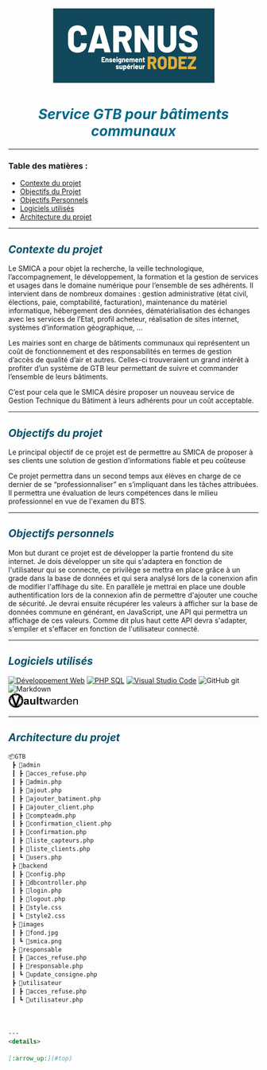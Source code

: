 #  <cite><div align="center"><img src="logo_carnus.png" width="325" height="150">
#  <cite><div align="center"><font color="(0,68,88)">Service GTB pour bâtiments communaux</font></div></cite>

---
### Table des matières :

* <a href="#CONT"> Contexte du projet</a>
* <a href="#OBJ">Objectifs du Projet</a>
* <a href="#OBJP">Objectifs Personnels</a>
* <a href="#LOGI"> Logiciels utilisés</a>
* <a href="#ARC"> Architecture du projet</a>
---

<a id="CONT"></a>
## <cite><font color="#00506b"> Contexte du projet</font></cite>

Le SMICA a pour objet la recherche, la veille technologique, l’accompagnement, le développement, la formation et la gestion de services et usages dans le domaine numérique pour l’ensemble de ses adhérents. Il intervient dans de nombreux domaines : gestion administrative (état civil, élections, paie, comptabilité, facturation), maintenance du matériel informatique, hébergement des données, dématérialisation des échanges avec les services de l’Etat, profil acheteur, réalisation de sites internet, systèmes d’information géographique, …

Les mairies sont en charge de bâtiments communaux qui représentent un coût de fonctionnement et des responsabilités en termes de gestion d’accès de qualité d’air et autres. Celles-ci trouveraient un grand intérêt à profiter d’un système de GTB leur permettant de suivre et commander l’ensemble de leurs bâtiments.

C’est pour cela que le SMICA désire proposer un nouveau service de Gestion Technique du Bâtiment à leurs adhérents pour un coût acceptable.

---
<a id="OBJ"></a>
## <cite><font color="#00506b"> Objectifs du projet</font></cite>

Le principal objectif de ce projet est de permettre au SMICA de proposer à ses clients une solution de gestion d’informations fiable et peu coûteuse

Ce projet permettra dans un second temps aux élèves en charge de ce dernier de se “professionnaliser” en s’impliquant dans les tâches attribuées. Il permettra une évaluation de leurs compétences dans le milieu professionnel en vue de l'examen du BTS. 

---
<a id="OBJP"></a>
## <cite><font color="#00506b"> Objectifs personnels</font></cite>

Mon but durant ce projet est de développer la partie frontend du site internet. Je dois développer un site qui s'adaptera en fonction de l'utilisateur qui se connecte, ce privilège se mettra en place grâce à un grade dans la base de données et qui sera analysé lors de la conenxion afin de modifier l'affihage du site. En parallèle je mettrai en place une double authentification lors de la connexion afin de permettre d'ajouter une couche de sécurité. Je devrai ensuite récupérer les valeurs à afficher sur la base de données commune en générant, en JavaScript, une API qui permettra un affichage de ces valeurs. Comme dit plus haut cette API devra s'adapter, s'empiler et s'effacer en fonction de l'utilisateur connecté.

---
<a id="LOGI"></a>
## <cite><font color="00506b"> Logiciels utilisés</font></cite>

[![Développement Web](https://img.shields.io/badge/HTML-CSS-yellow)](https://www.w3.org/) [![PHP SQL](https://img.shields.io/badge/PHP-MySQL-8A2BE2)](https://www.php.net/) [![Visual Studio Code](https://img.shields.io/badge/Visual%20Studio%20Code-2a52be)](https://www.carnus.fr/) ![GitHub git](https://img.shields.io/badge/GitHub-git-fd5800) ![Markdown](https://img.shields.io/badge/M%20⬇-191970) <br><img src="vaultwarden.png" width="150" height="30"> 

---
<a id="ARC"></a>
## <cite><font color="00506b"> Architecture du projet</font></cite>

```markdown
📦GTB
 ┣ 📂admin
 ┃ ┣ 📜acces_refuse.php
 ┃ ┣ 📜admin.php
 ┃ ┣ 📜ajout.php
 ┃ ┣ 📜ajouter_batiment.php
 ┃ ┣ 📜ajouter_client.php
 ┃ ┣ 📜compteadm.php
 ┃ ┣ 📜confirmation_client.php
 ┃ ┣ 📜confirmation.php
 ┃ ┣ 📜liste_capteurs.php
 ┃ ┣ 📜liste_clients.php
 ┃ ┗ 📜users.php
 ┣ 📂backend
 ┃ ┣ 📜config.php
 ┃ ┣ 📜dbcontroller.php
 ┃ ┣ 📜login.php
 ┃ ┣ 📜logout.php
 ┃ ┣ 📜style.css
 ┃ ┗ 📜style2.css
 ┣ 📂images
 ┃ ┣ 📜fond.jpg
 ┃ ┗ 📜smica.png
 ┣ 📂responsable
 ┃ ┣ 📜acces_refuse.php
 ┃ ┣ 📜responsable.php
 ┃ ┗ 📜update_consigne.php
 ┣ 📂utilisateur
 ┃ ┣ 📜acces_refuse.php
 ┃ ┗ 📜utilisateur.php



--- 
<details>

[:arrow_up:](#top)
